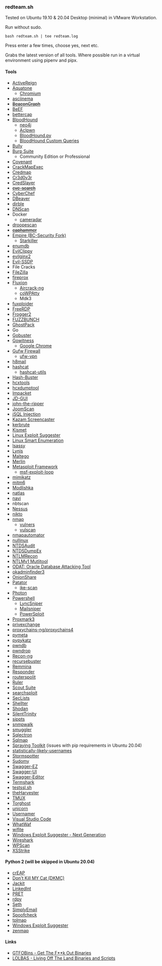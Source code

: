 ### redteam.sh
Tested on Ubuntu 19.10 & 20.04 Desktop (minimal) in VMware Workstation.

Run without sudo.

`
bash redteam.sh | tee redteam.log
`

Press enter a few times, choose yes, next etc.

Grabs the latest version of all tools. Where possible run in a virtual environment using pipenv and pipx.

#### Tools
* [ActiveReign](https://github.com/m8r0wn/activereign)
* [Aquatone](https://github.com/michenriksen/aquatone)
  * [Chromium](https://www.chromium.org/Home)
* [asciinema](https://github.com/asciinema/asciinema/)
* ~~[BeaconGraph](https://github.com/daddycocoaman/beacongraph)~~
* [BeEF](https://github.com/beefproject/beef)
* [bettercap](https://github.com/bettercap/bettercap)
* [BloodHound](https://github.com/BloodHoundAD/bloodhound)
  * [neo4j](https://debian.neo4j.org)
  * [Aclpwn](https://github.com/fox-it/aclpwn.py)
  * [BloodHound.py](https://github.com/fox-it/bloodhound.py)
  * [BloodHound Custom Queries](https://github.com/hausec/Bloodhound-Custom-Queries/)
* [Bully](https://github.com/aanarchyy/bully)
* [Burp Suite](https://portswigger.net/burp)
  * Community Edition or Professional
* [Covenant](https://github.com/cobbr/Covenant)
* [CrackMapExec](https://github.com/byt3bl33d3r/crackmapexec)
* [Credmap](https://github.com/lightos/credmap)
* [Cr3d0v3r](https://github.com/D4Vinci/cr3dov3r)
* [CredSlayer](https://github.com/ShellCode33/CredSLayer)
* ~~[cve-search](https://github.com/cve-search/cve-search)~~
* [CyberChef](https://gchq.github.io/CyberChef/)
* [DBeaver](https://github.com/dbeaver/dbeaver)
* [dirble](https://github.com/nccgroup/dirble)
* [DNScan](https://github.com/rbsec/dnscan)
* Docker
  * [cameradar](https://github.com/Ullaakut/cameradar)
* [droopescan](https://github.com/droope/droopescan)
* ~~[eaphammer](https://github.com/s0lst1c3/eaphammer)~~
* [Empire (BC-Security Fork)](https://github.com/BC-SECURITY/empire)
  * [Starkiller](https://github.com/BC-SECURITY/Starkiller)
* [enumdb](https://github.com/m8r0wn/enumdb)
* [EvilClippy](https://github.com/outflanknl/EvilClippy)
* [evilginx2](https://github.com/kgretzky/evilginx2)
* [Evil-SSDP](https://gitlab.com/initstring/evil-ssdp)
* File Cracks
* [FileZilla](https://filezilla-project.org/)
* [fireprox](https://github.com/ustayready/fireprox)
* [Fluxion](https://github.com/FluxionNetwork/fluxion)
  * [Aircrack-ng](https://www.aircrack-ng.org/)
  * [coWPAtty](https://www.willhackforsushi.com/?page_id=50)
  * Mdk3
* [fuxploider](https://github.com/almandin/fuxploider)
* [FreeRDP](https://github.com/FreeRDP/FreeRDP)
* [Frogger2](https://github.com/commonexploits/vlan-hopping)
* [FUZZBUNCH](https://github.com/mdiazcl/fuzzbunch-debian)
* [GhostPack](https://github.com/r3motecontrol/Ghostpack-CompiledBinaries)
* Go
* [Gobuster](https://github.com/OJ/gobuster)
* [Gowitness](https://github.com/sensepost/gowitness)
  * [Google Chrome](https://www.google.com/chrome/)
* [Gufw Firewall](http://gufw.org/)
  * [ufw-vpn](https://github.com/halfer/ufw-vpn)
* [h8mail](https://github.com/khast3x/h8mail)
* [hashcat](https://github.com/hashcat/hashcat)
  * [hashcat-utils](https://github.com/hashcat/hashcat-utils)
* [Hash-Buster](https://github.com/s0md3v/hash-buster)
* [hcxtools](https://github.com/ZerBea/hcxtools)
* [hcxdumptool](https://github.com/ZerBea/hcxdumptool)
* [Impacket](https://github.com/SecureAuthCorp/impacket)
* [JD-GUI](https://github.com/java-decompiler/jd-gui)
* [john-the-ripper](https://snapcraft.io/john-the-ripper)
* [JoomScan](https://github.com/rezasp/joomscan)
* [jSQL Injection](https://github.com/ron190/jsql-injection)
* [Kazam Screencaster](https://launchpad.net/kazam)
* [kerbrute](https://github.com/ropnop/kerbrute)
* [Kismet](http://manpages.ubuntu.com/manpages/disco/man1/kismet.1.html)
* [Linux Exploit Suggester](https://github.com/mzet-/linux-exploit-suggester)
* [Linux Smart Enumeration](https://github.com/diego-treitos/linux-smart-enumeration)
* [lsassy](https://github.com/Hackndo/lsassy)
* [Lynis](https://github.com/CISOfy/lynis)
* [Maltego](https://www.maltego.com/)
* [Merlin](https://github.com/Ne0nd0g/merlin)
* [Metasploit Framework](https://github.com/rapid7/metasploit-framework)
  * [msf-exploit-loop](https://github.com/actuated/msf-exploit-loop)
* [mimikatz](https://github.com/gentilkiwi/mimikatz)
* [mitm6](https://github.com/fox-it/mitm6)
* [Modlishka](https://github.com/drk1wi/Modlishka)
* [natlas](https://github.com/natlas/natlas/)
* [navi](https://github.com/denisidoro/navi)
* nbtscan
* [Nessus](https://www.tenable.com/downloads/nessus)
* [nikto](https://github.com/sullo/nikto)
* [nmap](https://nmap.org/)
  * [vulners](https://github.com/vulnersCom/nmap-vulners)
  * [vulscan](https://github.com/scipag/vulscan)
* [nmapautomator](https://github.com/wantafanta/nmapautomator)
* [nullinux](https://github.com/m8r0wn/nullinux)
* [NTDSAudit](https://github.com/Dionach/NtdsAudit)
* [NTDSDumpEx](https://github.com/zcgonvh/NTDSDumpEx)
* [NTLMRecon](https://github.com/sachinkamath/NTLMRecon)
* [NTLMv1 Mutlitool](https://github.com/evilmog/ntlmv1-multi)
* [ODAT: Oracle Database Attacking Tool](https://github.com/quentinhardy/odat/)
* [okadminfinder3](https://github.com/mIcHyAmRaNe/okadminfinder3)
* [OnionShare](https://onionshare.org/)
* [Patator](https://github.com/lanjelot/patator)
  * [ike-scan](https://github.com/royhills/ike-scan)
* [Photon](https://github.com/s0md3v/photon)
* [Powershell](https://snapcraft.io/powershell)
  * [LyncSniper](https://github.com/mdsecresearch/lyncsniper)
  * [Mailsniper](https://github.com/dafthack/mailsniper)
  * [PowerSploit](https://github.com/PowerShellMafia/powersploit)
* [Proxmark3](https://github.com/Proxmark/proxmark3)
* [privexchange](https://github.com/dirkjanm/privexchange)
* [proxychains-ng/proxychains4](https://github.com/rofl0r/proxychains-ng)
* [pymeta](https://github.com/m8r0wn/pymeta)
* [pypykatz](https://github.com/skelsec/pypykatz)
* [pwndb](https://github.com/davidtavarez/pwndb)
* [pwndrop](https://github.com/kgretzky/pwndrop)
* [Recon-ng](https://github.com/lanmaster53/recon-ng)
* [recursebuster](https://github.com/C-Sto/recursebuster)
* [Remmina](https://snapcraft.io/remmina)
* [Responder](https://github.com/lgandx/responder)
* [routerspolit](https://github.com/threat9/routersploit)
* [Ruler](https://github.com/sensepost/ruler)
* [Scout Suite](https://github.com/nccgroup/ScoutSuite)
* [searchsploit](https://github.com/offensive-security/exploitdb)
* [SecLists](https://github.com/danielmiessler/seclists)
* [Shellter](https://www.shellterproject.com)
* [Shodan](https://cli.shodan.io/)
* [SilentTrinity](https://github.com/byt3bl33d3r/silenttrinity)
* [sippts](https://github.com/Pepelux/sippts)
* [snmpwalk](http://manpages.ubuntu.com/manpages/disco/man1/snmpwalk.1.html)
* [smuggler](https://github.com/defparam/smuggler)
* [Sqlectron](https://sqlectron.github.io/)
* [Sqlmap](https://github.com/sqlmapproject/sqlmap)
* [Spraying Toolkit](https://github.com/byt3bl33d3r/sprayingtoolkit) (issues with pip requirements in Ubuntu 20.04)
* [statistically-likely-usernames](https://github.com/insidetrust/statistically-likely-usernames)
* [Stormspotter](https://github.com/azure/stormspotter)
* [Sudomy](https://github.com/Screetsec/sudomy)
* [Swagger-EZ](https://github.com/RhinoSecurityLabs/swagger-ez)
* [Swagger-UI](https://github.com/swagger-api/swagger-ui)
* [Swagger-Editor](https://github.com/swagger-api/swagger-editor)
* [Termshark](https://github.com/gcla/termshark)
* [testssl.sh](https://github.com/drwetter/testssl.sh.git)
* [theHarvester](https://github.com/laramies/theharvester)
* [TMUX](http://manpages.ubuntu.com/manpages/disco/man1/tmux.1.html)
* [Torghost](https://github.com/susmithHCK/torghost)
* [unicorn](https://github.com/trustedsec/unicorn)
* [Usernamer](https://github.com/jseidl/usernamer)
* [Visual Studio Code](https://snapcraft.io/vscode)
* [WhatWaf](https://github.com/Ekultek/whatwaf)
* [wifite](https://github.com/derv82/wifite2)
* [Windows Exploit Suggester - Next Generation](https://github.com/bitsadmin/wesng)
* [Wireshark](http://manpages.ubuntu.com/manpages/disco/man1/wireshark.1.html)
* [WPScan](https://github.com/wpscanteam/wpscan)
* [XSStrike](https://github.com/s0md3v/xsstrike)

#### Python 2 (will be skipped in Ubuntu 20.04)
* [crEAP](https://github.com/Shellntel/scripts)
* [Don't Kill MY Cat (DKMC)](https://github.com/Mr-Un1k0d3r/dkmc)
* [Jackit](https://github.com/insecurityofthings/jackit)
* [LinkedInt](https://github.com/vysec/linkedint)
* [PRET](https://github.com/RUB-NDS/pret)
* [rdpy](https://github.com/citronneur/rdpy)
* [Seth](https://github.com/SySS-Research/seth)
* [SimplyEmail](https://github.com/SimplySecurity/simplyemail)
* [Spoofcheck](https://github.com/BishopFox/spoofcheck)
* [tplmap](https://github.com/epinna/tplmap)
* [Windows Exploit Suggester](https://github.com/GDSSecurity/windows-exploit-suggester)
* [zenmap](https://nmap.org/zenmap/)

#### Links
* [GTFOBins - Get The F**k Out Binaries](https://gtfobins.github.io)
* [LOLBAS - Living Off The Land Binaries and Scripts](https://lolbas-project.github.io)